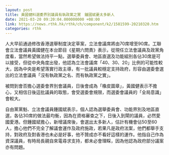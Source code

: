 ```yaml
---
layout: post
title: 黃國健料選委界別議員有執政黨之實　鍾國斌憂太多新人
date: 2021-03-20 09:20:04.000000000 +08:00
link: https://news.rthk.hk/rthk/ch/component/k2/1581599-20210320.htm
categories: rthk
---
```


人大早前通過修改香港選舉制度決定草案，立法會議席將由70席增至90席。工聯會立法會議員黃國健在本台節目《星期六問責》表示，從現任立法會議員及政黨角度看，當然希望做法持平一點，選舉委員會、地區直選及功能組別各佔30席是可以接受，但從中央角度出發，他認為立法會議席「40、30、20」比例的可能性較大，因為中央是希望落實行政主導，有一批議員較穩定支持政府，形容由選委會選出的立法會議員「沒有執政黨之名、而有執政黨之實」。

被問到會否擔心選委會界別會議員，日後會成為「橡皮圖章」，黃國健表示不擔心，又相信日後這批議員的取態，會受選委會規限，而選委會議員的「全局意識」會較大。

自由黨黨魁、立法會議員鍾國斌表示，個人認為選舉委員會、功能界別及地區直選，各佔30席的做法最均衡，因為在資格審查之下，日後入到閘的議員，必然愛國愛港。但鍾國斌擔心，新增議席後，會選出太多新人，估計有機會佔50至60人，擔心他們不完全了解議會運作及政府施政，若果凡是政府法案，他們都舉手支持，對政府及對香港也未必是好事，他不贊成亦不看好這樣的運作。他指自己作為資深議員，有時局長親自來電尋求支持，都未必會理睬，因為他認為政府部分議案亦有問題。
